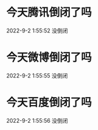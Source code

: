 # 今天腾讯倒闭了吗

2022-9-2 1:55:52 没倒闭

# 今天微博倒闭了吗

2022-9-2 1:55:55 没倒闭

# 今天百度倒闭了吗

2022-9-2 1:55:56 没倒闭

